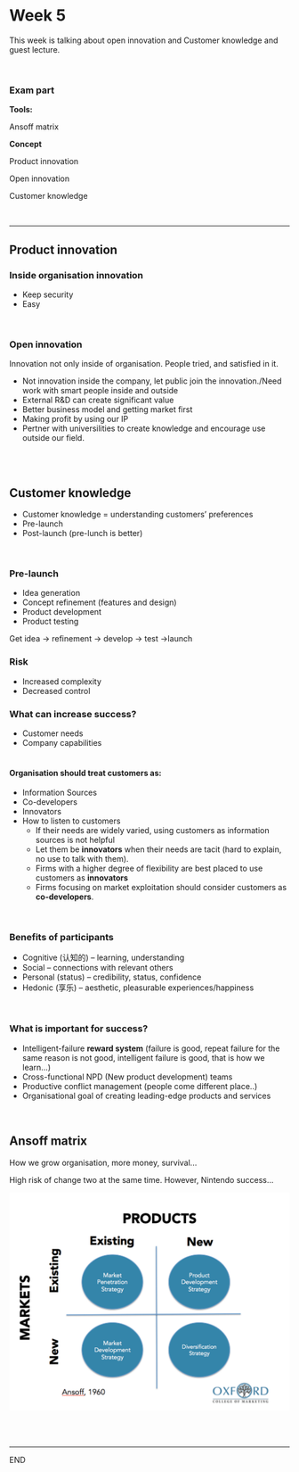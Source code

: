 # Week 5

This week is talking about open innovation  and  Customer knowledge and guest lecture.

<br />

### Exam part

**Tools:**

Ansoff matrix

**Concept**

Product innovation

Open innovation

Customer knowledge

<br />

<hr>

## Product innovation

### Inside organisation innovation

* Keep security
* Easy



<br />

### Open innovation 

Innovation not only inside of organisation. People tried, and satisfied in it.

* Not innovation inside the company, let public join the innovation./Need work with smart people inside and outside
* External R&D can create significant value
* Better business model and getting market first
* Making profit by using our IP
* Pertner with universilities to create knowledge and encourage use outside our field.

<br />
<br />

## Customer knowledge

* Customer knowledge = understanding customers’ preferences
* Pre-launch
* Post-launch (pre-lunch is better)

<br />

### Pre-launch

* Idea generation
* Concept refinement (features and design)
* Product development
* Product testing

Get idea -> refinement -> develop -> test ->launch

### Risk

* Increased complexity
* Decreased control

### What can increase success?

* Customer needs
* Company capabilities
  <br />
  <br />

#### Organisation should treat customers as:

* Information Sources
* Co-developers
* Innovators
* How to listen to customers
  * If their needs are widely varied, using customers as information sources is not helpful
  * Let them be **innovators** when their needs are tacit (hard to explain, no use to talk with them).
  * Firms with a higher degree of flexibility are best placed to use customers as
    **innovators**
  * Firms focusing on market exploitation should consider customers as **co-developers**.

<br />

### Benefits of participants 

* Cognitive (认知的) – learning, understanding
* Social – connections with relevant others
* Personal (status) – credibility, status, confidence
* Hedonic (享乐) – aesthetic, pleasurable experiences/happiness

<br />

### What is important for success?

* Intelligent-failure **reward system** (failure is good, repeat failure for the same reason is not good, intelligent failure is good, that is how we learn...)
* Cross-functional NPD (New product development) teams
* Productive conflict management (people come different place..)
* Organisational goal of creating leading-edge products and services 

<br />

## Ansoff matrix 

How we grow organisation, more money, survival...

High risk of change two at the same time. However, Nintendo success...



![](/PIC/week5_1.png)

<br />

<br />

---

END